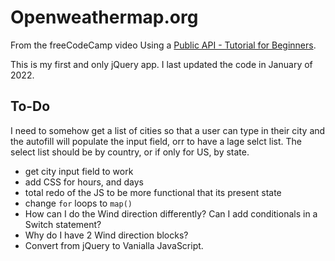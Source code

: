 # Openweathermap.org

From the freeCodeCamp video Using a [Public API - Tutorial for Beginners](https://youtu.be/BYsTrGH6B2s).

This is my first and only jQuery app. I last updated the code in January of 2022.

## To-Do

I need to somehow get a list of cities so that a user can type in their city and the autofill will populate the input field, orr to have a lage selct list. The select list should be by country, or if only for US, by state.

- get city input field to work
- add CSS for hours, and days
- total redo of the JS to be more functional that its present state
- change `for` loops to `map()`
- How can I do the Wind direction differently? Can I add conditionals in a Switch statement?
- Why do I have 2 Wind direction blocks?
- Convert from jQuery to Vanialla JavaScript.
